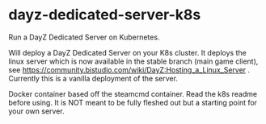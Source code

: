 # dayz-dedicated-server-k8s

Run a DayZ Dedicated Server on Kubernetes.

Will deploy a DayZ Dedicated Server on your K8s cluster.  It deploys the linux server which is now available in the stable branch (main game client), see https://community.bistudio.com/wiki/DayZ:Hosting_a_Linux_Server .  Currently this is a vanilla deployment of the server.

Docker container based off the steamcmd container.  Read the k8s readme before using.  It is NOT meant to be fully fleshed out but a starting point for your own server.

